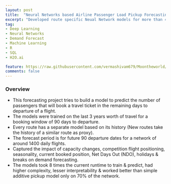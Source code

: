 ```yaml
---
layout: post
title:  "Neural Networks based Airline Passenger Load Pickup Forecasting"
excerpt: "Developed route specific Neual Network models for more than 400 routes to predict unconstrained cabin-level load factor pickup for flights to depart 90 days in future."
tag:
- Deep Learning
- Neural Networks
- Demand Forecast
- Machine Learning
- R
- SQL
- H2O.ai

feature: https://raw.githubusercontent.com/vermashivam679/Moontheworld/master/assets/img/Neural_nets.jpg
comments: false
---
```


### Overview
- This forecasting project tries to build a model to predict the number of passengers that will book a travel ticket in the remaining days to departure of a flight.  
- The models were trained on the last 3 years worth of travel for a booking window of 90 days to departure.
- Every route has a separate model based on its history (New routes take the history of a similar route as proxy).
- The forecast period is for future 90 departure dates for a network of around 1400 daily flights.
- Captured the impact of capacity changes, competition flight positioning, seasonality, current booked position, Net Days Out (NDO), holidays & breaks on demand forecasting.
- The models took 8 times the current runtime to train & predict, had higher complexity, lesser interpretability & worked better than simple additive pickup model only on 70% of the network.  








